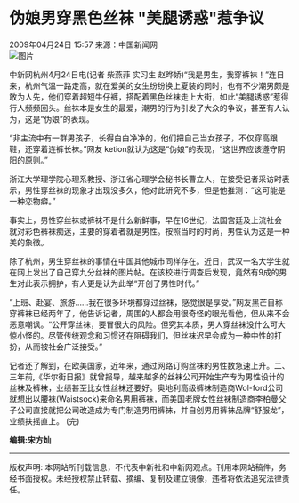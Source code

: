 # 伪娘男穿黑色丝袜 "美腿诱惑"惹争议

2009年04月24日 15:57 来源：中国新闻网  
![图片](http://i2.chinanews.com/zwimg/01.jpg)  

中新网杭州4月24日电(记者 柴燕菲 实习生 赵晔娇)“我是男生，我穿裤袜！”连日来，杭州气温一路走高，就在爱美的女生纷纷换上夏装的同时，也有不少潮男颇是敢为人先，他们穿着超短牛仔裤，搭配着黑色丝袜走上大街，如此“美腿诱惑”惹得行人频频回头。丝袜本是女生的最爱，潮男的行为引发了大众的争议，甚至有人认为，这是“伪娘”的表现。

“非主流中有一群男孩子，长得白白净净的，他们把自己当女孩子，不仅穿高跟鞋，还穿着连裤长袜。”网友 ketion就认为这是“伪娘”的表现，“这世界应该遵守阴阳的原则。”

浙江大学理学院心理系教授、浙江省心理学会秘书长曹立人，在接受记者采访时表示，男性穿丝袜的现象才出现没多久，他对此研究不多，但是他推测：“这可能是一种恋物癖。”

事实上，男性穿丝袜或裤袜不是什么新鲜事，早在16世纪，法国宫廷及上流社会就对彩色裤袜痴迷，主要的穿着者就是男性。按照当时的时尚，男性认为这是一种美的象徵。

除了杭州，男生穿丝袜的事情在中国其他城市同样存在。近日，武汉一名大学生就在网上发出了自己穿九分丝袜的图片帖。在该校进行调查后发现，竟然有9成的男生对此表示拥护，有人更是认为此举“开创了男性时代。”

“上班、赴宴、旅游……我在很多环境都穿过丝袜，感觉很是享受。”网友黑芒自称穿裤袜已经两年了，他告诉记者，周围的人都会用很奇怪的眼光看他，但从来不会恶意嘲讽。“公开穿丝袜，要冒很大的风险。但究其本质，男人穿丝袜没什么可大惊小怪的。尽管传统观念和习惯还在阻碍我们，但丝袜迟早会成为一种中性的打扮，从而被社会广泛接受。”

记者还了解到，在欧美国家，近年来，通过网路订购丝袜的男性数急速上升。二、三年前,《华尔街日报》就曾报导，越来越多的丝袜公司开始生产专为男性设计的丝袜及裤袜，业绩甚至比女性丝袜还要好。奥地利高级裤袜制造商Wol-ford公司就想出以腰袜(Waistsock)来命名男用裤袜，而美国老牌女性丝袜制造商李柏曼父子公司直接就把公司改造成为专门制造男用裤袜，并自创男用裤袜品牌“舒服龙”，业绩扶摇直上。 (完)

**编辑:宋方灿**

--- 

版权声明: 本网站所刊载信息，不代表中新社和中新网观点。刊用本网站稿件，务经书面授权。未经授权禁止转载、摘编、复制及建立镜像，违者将依法追究法律责任。